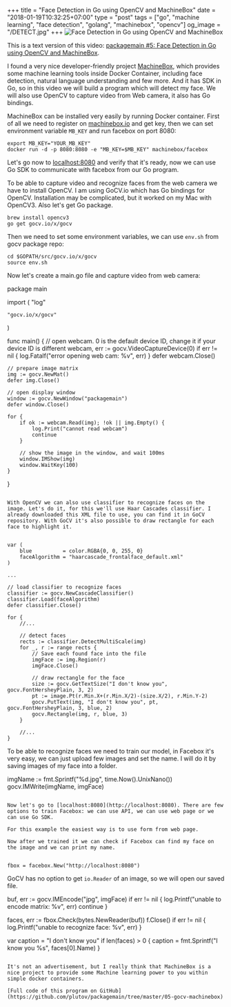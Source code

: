 +++
title = "Face Detection in Go using OpenCV and MachineBox"
date = "2018-01-19T10:32:25+07:00"
type = "post"
tags = ["go", "machine learning", "face detection", "golang", "machinebox", "opencv"]
og_image = "/DETECT.jpg"
+++
![Face Detection in Go using OpenCV and MachineBox](/DETECT.jpg)

This is a text version of this video: [packagemain #5: Face Detection in Go using OpenCV and MachineBox](https://youtu.be/rbZeZNVA-Q4).

I found a very nice developer-friendly project [MachineBox](https://machinebox.io/), which provides some machine learning tools inside Docker Container, including face detection, natural language understanding and few more. And it has SDK in Go, so in this video we will build a program which will detect my face. We will also use OpenCV to capture video from Web camera, it also has Go bindings.

MachineBox can be installed very easily by running Docker container. First of all we need to register on [machinebox.io](https://machinebox.io/) and get key, then we can set environment variable `MB_KEY` and run facebox on port 8080:


```
export MB_KEY="YOUR_MB_KEY"
docker run -d -p 8080:8080 -e "MB_KEY=$MB_KEY" machinebox/facebox
```

Let's go now to [localhost:8080](http://localhost:8080) and verify that it's ready, now we can use Go SDK to communicate with facebox from our Go program.

To be able to capture video and recognize faces from the web camera we have to install OpenCV. I am using GoCV.io which has Go bindings for OpenCV. Installation may be complicated, but it worked on my Mac with OpenCV3. Also let's get Go package.

```
brew install opencv3
go get gocv.io/x/gocv
```

Then we need to set some environment variables, we can use `env.sh` from gocv package repo:

```
cd $GOPATH/src/gocv.io/x/gocv
source env.sh
```

Now let's create a main.go file and capture video from web camera:


package main

import (
	"log"

	"gocv.io/x/gocv"
)

func main() {
	// open webcam. 0 is the default device ID, change it if your device ID is different
	webcam, err := gocv.VideoCaptureDevice(0)
	if err != nil {
		log.Fatalf("error opening web cam: %v", err)
	}
	defer webcam.Close()

	// prepare image matrix
	img := gocv.NewMat()
	defer img.Close()

	// open display window
	window := gocv.NewWindow("packagemain")
	defer window.Close()

	for {
		if ok := webcam.Read(img); !ok || img.Empty() {
			log.Print("cannot read webcam")
			continue
		}

		// show the image in the window, and wait 100ms
		window.IMShow(img)
		window.WaitKey(100)
	}
}
```

With OpenCV we can also use classifier to recognize faces on the image. Let's do it, for this we'll use Haar Cascades classifier. I already downloaded this XML file to use, you can find it in GoCV repository. With GoCV it's also possible to draw rectangle for each face to highlight it.


var (
	blue          = color.RGBA{0, 0, 255, 0}
	faceAlgorithm = "haarcascade_frontalface_default.xml"
)

...

// load classifier to recognize faces
classifier := gocv.NewCascadeClassifier()
classifier.Load(faceAlgorithm)
defer classifier.Close()

for {
	//...

	// detect faces
	rects := classifier.DetectMultiScale(img)
	for _, r := range rects {
		// Save each found face into the file
		imgFace := img.Region(r)
		imgFace.Close()

		// draw rectangle for the face
		size := gocv.GetTextSize("I don't know you", gocv.FontHersheyPlain, 3, 2)
		pt := image.Pt(r.Min.X+(r.Min.X/2)-(size.X/2), r.Min.Y-2)
		gocv.PutText(img, "I don't know you", pt, gocv.FontHersheyPlain, 3, blue, 2)
		gocv.Rectangle(img, r, blue, 3)
	}

	//...
}
```

To be able to recognize faces we need to train our model, in Facebox it's very easy, we can just upload few images and set the name. I will do it by saving images of my face into a folder.


imgName := fmt.Sprintf("%d.jpg", time.Now().UnixNano())
gocv.IMWrite(imgName, imgFace)
```

Now let's go to [localhost:8080](http://localhost:8080). There are few options to train Facebox: we can use API, we can use web page or we can use Go SDK.

For this example the easiest way is to use form from web page.

Now after we trained it we can check if Facebox can find my face on the image and we can print my name.


fbox = facebox.New("http://localhost:8080")
```

GoCV has no option to get `io.Reader` of an image, so we will open our saved file.


buf, err := gocv.IMEncode("jpg", imgFace)
if err != nil {
	log.Printf("unable to encode matrix: %v", err)
	continue
}

faces, err := fbox.Check(bytes.NewReader(buf))
f.Close()
if err != nil {
	log.Printf("unable to recognize face: %v", err)
}

var caption = "I don't know you"
if len(faces) > 0 {
	caption = fmt.Sprintf("I know you %s", faces[0].Name)
}
```

It's not an advertisement, but I really think that MachineBox is a nice project to provide some Machine learning power to you within simple docker containers.

[Full code of this program on GitHub](https://github.com/plutov/packagemain/tree/master/05-gocv-machinebox)